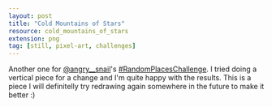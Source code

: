 ```yaml
---
layout: post
title: "Cold Mountains of Stars"
resource: cold_mountains_of_stars
extension: png
tag: [still, pixel-art, challenges]
---
```


Another one for [@angry__snail](https://twitter.com/@angry__snail )'s [#RandomPlacesChallenge](https://twitter.com/hashtag/RandomPlacesChallenge?src=hashtag_click). I tried doing a vertical piece for a change and I'm quite happy with the results. This is a piece I will definitelly try redrawing again somewhere in the future to make it better :)